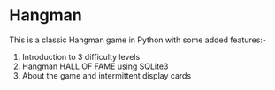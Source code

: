 # Hangman
This is a classic Hangman game in Python with some added features:-
1.  Introduction to 3 difficulty levels
2.  Hangman HALL OF FAME using SQLite3
3.  About the game and intermittent display cards
